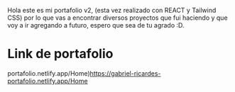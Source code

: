 Hola este es mi portafolio v2, (esta vez realizado con REACT y Tailwind CSS) por lo que vas a encontrar diversos proyectos que fui haciendo y que voy a ir agregando a futuro, espero que sea de tu agrado :D.
# Link de portafolio
portafolio.netlify.app/Home)https://gabriel-ricardes-portafolio.netlify.app/Home
